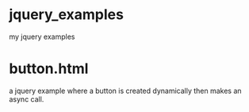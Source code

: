 # jquery_examples
my jquery examples

# button.html
a jquery example where a button is created dynamically then makes an async call. 
